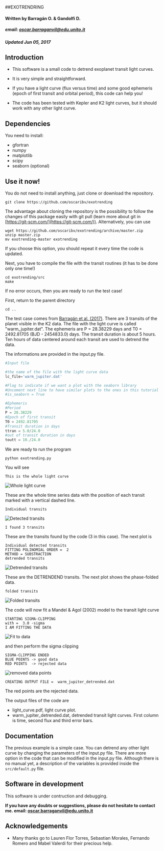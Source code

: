 ##EXOTRENDRING
#### Written by Barragán O. & Gandolfi D.
##### email: oscar.barraganvil@edu.unito.it
##### Updated Jun 05, 2017

## Introduction

* This software is a small code to detrend exoplanet transit light curves.

* It is very simple and straightforward.

* If you have a light curve (flux versus time) and some good ephemeris (epoch of first
transit and orbital period), this code can help you!

* The code has been tested with Kepler and K2 light curves, but it should work
 with any other light curve.


## Dependencies

You need to install:
* gfortran
* numpy
* matplotlib
* scipy
* seaborn (optional)

## Use it now!

You do not need to install anything, just clone or download the repository.

```
git clone https://github.com/oscaribv/exotrending
```

The advantage about cloning the repository is the possibility to follow the changes of this package easily with git pull (learn more about git
in [https://git-scm.com/](https://git-scm.com/)).
Alternatively, you can use


```
wget https://github.com/oscaribv/exotrending/archive/master.zip
unzip master.zip
mv exotrending-master exotrending
```

If you choose this option, you should repeat it every time the code is updated.

Next, you have to compile the file with the transit routines (it has to be done
 only one time!)

```
cd exotrending/src
make
```
If no error occurs, then you are ready to run the test case!

First, return to the parent directory
```
cd ..
```
The test case comes from [Barragán et al. (2017)](https://arxiv.org/abs/1702.00691).
There are 3 transits of the planet visible in the K2 data. The file with the light curve is called
"warm_jupiter.dat". The ephemeris are
P = 28.38229 days and T0 = 2492.81705 (BJD - 2454833.0) days.
The transit duration is about 5 hours. Ten hours of data centered around
each transit are used to detrend the data.

The informations are provided in the input.py file.

```Python
#Input file

#the name of the file with the light curve data
lc_file='warm_jupiter.dat'

#Flag to indicate if we want a plot with the seaborn library
#Uncoment next line to have similar plots to the ones in this tutorial
#is_seaborn = True

#Ephemeris
#Period
P = 28.38229
#Epoch of first transit
T0 = 2492.81705
#Transit duration in days
ttran = 5.0/24.0
#out of transit duration in days
toutt = 10./24.0
```

We are ready to run the program

```
python exotrending.py
```
You will see

` This is the whole light curve `

![Whole light curve](images/f1.png)

These are the whole time series data with the position of each
 transit marked with a vertical dashed line.

` Individual transits `

![Detected transits](images/f2.png)

`I found 3 transits`

These are the transits found by the code (3 in this case). The next plot is

```
Individual detected transits
FITTING POLINOMIAL ORDER =  2
METHOD = SUBSTRACTION
detrended transits
```

![Detrended transits](images/f3.png)

These are the DETRENDEND transits. The next plot shows the
phase-folded data.

` folded transits `

![Folded transits](images/f4.png)

The code will now fit a Mandel & Agol (2002) model to the transit light curve

```
STARTING SIGMA-CLIPPING
with =  3.0 -sigma
I AM FITTING THE DATA
```

![Fit to data](images/f5.png)

and then perform the sigma clipping

```
SIGMA-CLIPPING ENDED
BLUE POINTS -> good data
RED POINTS  -> rejected data
```

![removed data points](images/f6.png)

```
CREATING OUTPUT FILE =  warm_jupiter_detrended.dat
```

The red points are the rejected data.

 The output files of the code are
* light_curve.pdf, light curve plot.
* warm_jupiter_detrended.dat, detrended transit light curves. First column is time,
second flux and third error bars.

## Documentation

The previous example is a simple case.
You can detrend any other light curve by changing the parameters of the input.py
file. There are more option in the code
that can be modified in the input.py file. Although there is no manual yet,
 a description of the variables is provided inside the `src/default.py` file.


## Software in development

This software is under contruction and debugging.

**If you have any doubts or suggestions, please do not hesitate to contact me.
email: oscar.barraganvil@edu.unito.it**

## Acknowledgements
* Many thanks go to Lauren Flor Torres, Sebastian Morales, Fernando Romero and Mabel Valerdi
for their precious help.
